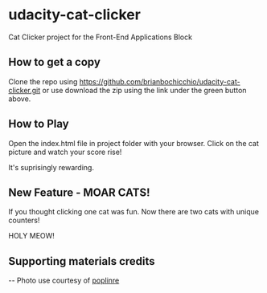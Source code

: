 # udacity-cat-clicker
Cat Clicker project for the Front-End Applications Block

## How to get a copy
Clone the repo using https://github.com/brianbochicchio/udacity-cat-clicker.git or use
download the zip using the link under the green button above.


## How to Play
Open the index.html file in project folder with your browser. Click on the cat picture
and watch your score rise!

It's suprisingly rewarding. 

## New Feature - MOAR CATS!
If you thought clicking one cat was fun. Now there are two cats with unique counters! 

HOLY MEOW!


## Supporting materials credits

-- Photo use courtesy of [poplinre](https://www.flickr.com/photos/poplinre/625069434/in/photostream/)

